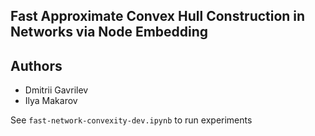 ## Fast Approximate Convex Hull Construction in Networks via Node Embedding

## Authors

* Dmitrii Gavrilev
* Ilya Makarov

See `fast-network-convexity-dev.ipynb` to run experiments
